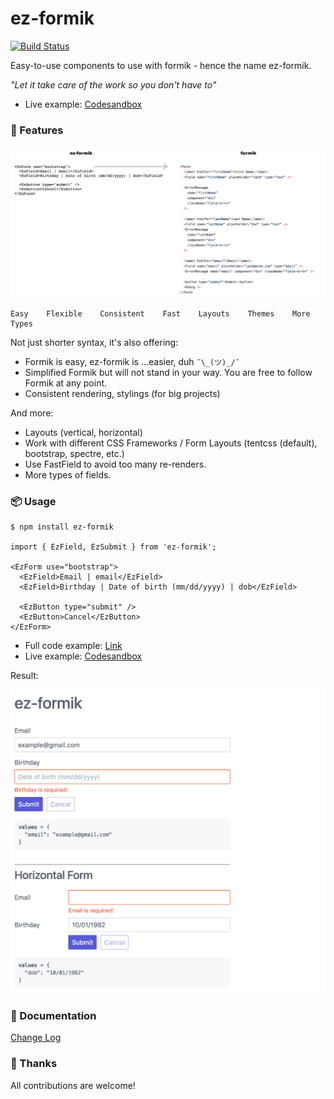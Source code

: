 # ez-formik

[![Build Status](https://travis-ci.org/ngduc/ez-formik.svg?branch=master)](https://travis-ci.org/ngduc/ez-formik)

Easy-to-use components to use with formik - hence the name ez-formik.

*"Let it take care of the work so you don't have to"*

- Live example: [Codesandbox](https://codesandbox.io/s/y7vwzp2091)

### 🌟 Features

[![Screenshot](screenshot-compare.png)](src/EzFormikExample.tsx)

```
Easy    Flexible    Consistent    Fast    Layouts    Themes    More Types
```

Not just shorter syntax, it's also offering:
- Formik is easy, ez-formik is ...easier, duh `¯\_(ツ)_/¯`
- Simplified Formik but will not stand in your way. You are free to follow Formik at any point.
- Consistent rendering, stylings (for big projects)

And more:
- Layouts (vertical, horizontal)
- Work with different CSS Frameworks / Form Layouts (tentcss (default), bootstrap, spectre, etc.)
- Use FastField to avoid too many re-renders.
- More types of fields.

### 📦 Usage

```JS
$ npm install ez-formik

import { EzField, EzSubmit } from 'ez-formik';

<EzForm use="bootstrap">
  <EzField>Email | email</EzField>
  <EzField>Birthday | Date of birth (mm/dd/yyyy) | dob</EzField>

  <EzButton type="submit" />
  <EzButton>Cancel</EzButton>
</EzForm>
```
- Full code example: [Link](src/EzFormikExample.tsx)
- Live example: [Codesandbox](https://codesandbox.io/s/y7vwzp2091)

Result:

[![Screenshot](screenshot.png)](src/EzFormikExample.tsx)

### 📖 Documentation

[Change Log](/CHANGELOG.md)

### 🙌 Thanks

All contributions are welcome!